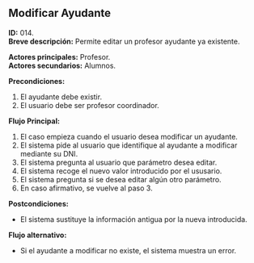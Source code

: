## Modificar Ayudante

**ID:** 014.  
**Breve descripción:** Permite editar un profesor ayudante ya existente.

**Actores principales:** Profesor.  
**Actores secundarios:** Alumnos.

**Precondiciones:**

1. El ayudante debe existir.
2. El usuario debe ser profesor coordinador.


**Flujo Principal:**

1. El caso empieza cuando el usuario desea modificar un ayudante.
2. El sistema pide al usuario que identifique al ayudante a modificar mediante su DNI.
3. El sistema pregunta al usuario que parámetro desea editar.
4. El sistema recoge el nuevo valor introducido por el ususario.
5. El sistema pregunta si se desea editar algún otro parámetro.
6. En caso afirmativo, se vuelve al paso 3.

**Postcondiciones:**

* El sistema sustituye la información antigua por la nueva introducida.

**Flujo alternativo:**

* Si el ayudante a modificar no existe, el sistema muestra un error.
